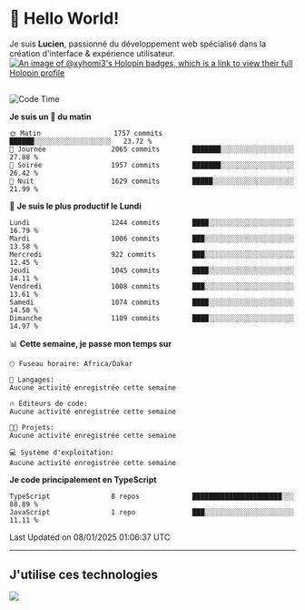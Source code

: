 # 👋 Hello World!

Je suis **Lucien**, passionné du développement web spécialisé dans la création d'interface & expérience utilisateur.
[![An image of @xyhomi3's Holopin badges, which is a link to view their full Holopin profile](https://holopin.me/xyhomi3)](https://holopin.io/@xyhomi3)

##

<!--START_SECTION:waka-->
![Code Time](http://img.shields.io/badge/Code%20Time-2%2C834%20hrs%2050%20mins-blue)

**Je suis un 🐤 du matin** 

```text
🌞 Matin                  1757 commits        ██████░░░░░░░░░░░░░░░░░░░   23.72 % 
🌆 Journée                2065 commits        ███████░░░░░░░░░░░░░░░░░░   27.88 % 
🌃 Soirée                 1957 commits        ███████░░░░░░░░░░░░░░░░░░   26.42 % 
🌙 Nuit                   1629 commits        █████░░░░░░░░░░░░░░░░░░░░   21.99 % 
```
📅 **Je suis le plus productif le Lundi** 

```text
Lundi                    1244 commits        ████░░░░░░░░░░░░░░░░░░░░░   16.79 % 
Mardi                    1006 commits        ███░░░░░░░░░░░░░░░░░░░░░░   13.58 % 
Mercredi                 922 commits         ███░░░░░░░░░░░░░░░░░░░░░░   12.45 % 
Jeudi                    1045 commits        ████░░░░░░░░░░░░░░░░░░░░░   14.11 % 
Vendredi                 1008 commits        ███░░░░░░░░░░░░░░░░░░░░░░   13.61 % 
Samedi                   1074 commits        ████░░░░░░░░░░░░░░░░░░░░░   14.50 % 
Dimanche                 1109 commits        ████░░░░░░░░░░░░░░░░░░░░░   14.97 % 
```


📊 **Cette semaine, je passe mon temps sur** 

```text
🕑︎ Fuseau horaire: Africa/Dakar

💬 Langages: 
Aucune activité enregistrée cette semaine

🔥 Éditeurs de code: 
Aucune activité enregistrée cette semaine

🐱‍💻 Projets: 
Aucune activité enregistrée cette semaine

💻 Système d'exploitation: 
Aucune activité enregistrée cette semaine
```

**Je code principalement en TypeScript** 

```text
TypeScript               8 repos             ██████████████████████░░░   88.89 % 
JavaScript               1 repo              ███░░░░░░░░░░░░░░░░░░░░░░   11.11 % 
```




 Last Updated on 08/01/2025 01:06:37 UTC
<!--END_SECTION:waka-->
---

## J'utilise ces technologies

<p align="left">
  <a href="https://skillicons.dev">
    <img src="https://skillicons.dev/icons?i=ts,js,md,scss,tailwind,react,docker,express,astro,vite,nextjs,vercel,figma,ableton" />
  </a>
</p>

